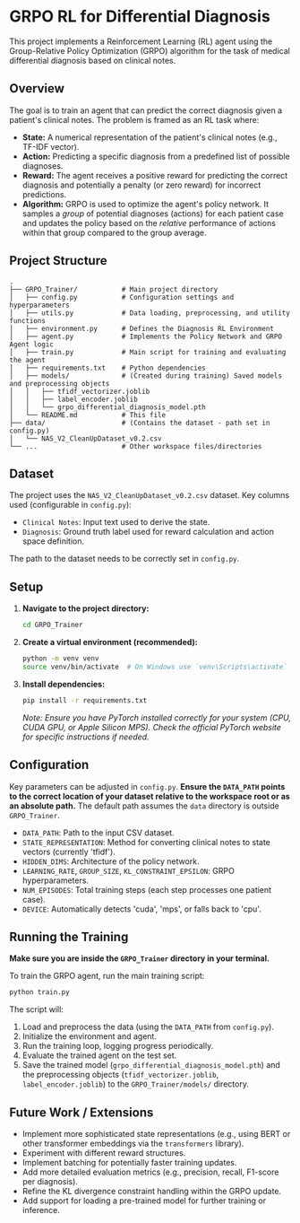# GRPO RL for Differential Diagnosis

This project implements a Reinforcement Learning (RL) agent using the Group-Relative Policy Optimization (GRPO) algorithm for the task of medical differential diagnosis based on clinical notes.

## Overview

The goal is to train an agent that can predict the correct diagnosis given a patient's clinical notes. The problem is framed as an RL task where:
*   **State:** A numerical representation of the patient's clinical notes (e.g., TF-IDF vector).
*   **Action:** Predicting a specific diagnosis from a predefined list of possible diagnoses.
*   **Reward:** The agent receives a positive reward for predicting the correct diagnosis and potentially a penalty (or zero reward) for incorrect predictions.
*   **Algorithm:** GRPO is used to optimize the agent's policy network. It samples a *group* of potential diagnoses (actions) for each patient case and updates the policy based on the *relative* performance of actions within that group compared to the group average.

## Project Structure

```
.
├── GRPO_Trainer/           # Main project directory
│   ├── config.py           # Configuration settings and hyperparameters
│   ├── utils.py            # Data loading, preprocessing, and utility functions
│   ├── environment.py      # Defines the Diagnosis RL Environment
│   ├── agent.py            # Implements the Policy Network and GRPO Agent logic
│   ├── train.py            # Main script for training and evaluating the agent
│   ├── requirements.txt    # Python dependencies
│   ├── models/             # (Created during training) Saved models and preprocessing objects
│   │   ├── tfidf_vectorizer.joblib
│   │   ├── label_encoder.joblib
│   │   └── grpo_differential_diagnosis_model.pth
│   └── README.md           # This file
├── data/                   # (Contains the dataset - path set in config.py)
│   └── NAS_V2_CleanUpDataset_v0.2.csv
└── ...                     # Other workspace files/directories
```

## Dataset

The project uses the `NAS_V2_CleanUpDataset_v0.2.csv` dataset. Key columns used (configurable in `config.py`):
*   `Clinical Notes`: Input text used to derive the state.
*   `Diagnosis`: Ground truth label used for reward calculation and action space definition.

The path to the dataset needs to be correctly set in `config.py`.

## Setup

1.  **Navigate to the project directory:**
    ```bash
    cd GRPO_Trainer
    ```
2.  **Create a virtual environment (recommended):**
    ```bash
    python -m venv venv
    source venv/bin/activate  # On Windows use `venv\Scripts\activate`
    ```
3.  **Install dependencies:**
    ```bash
    pip install -r requirements.txt
    ```
    *Note: Ensure you have PyTorch installed correctly for your system (CPU, CUDA GPU, or Apple Silicon MPS). Check the official PyTorch website for specific instructions if needed.*

## Configuration

Key parameters can be adjusted in `config.py`. **Ensure the `DATA_PATH` points to the correct location of your dataset relative to the workspace root or as an absolute path.** The default path assumes the `data` directory is outside `GRPO_Trainer`.

*   `DATA_PATH`: Path to the input CSV dataset.
*   `STATE_REPRESENTATION`: Method for converting clinical notes to state vectors (currently 'tfidf').
*   `HIDDEN_DIMS`: Architecture of the policy network.
*   `LEARNING_RATE`, `GROUP_SIZE`, `KL_CONSTRAINT_EPSILON`: GRPO hyperparameters.
*   `NUM_EPISODES`: Total training steps (each step processes one patient case).
*   `DEVICE`: Automatically detects 'cuda', 'mps', or falls back to 'cpu'.

## Running the Training

**Make sure you are inside the `GRPO_Trainer` directory in your terminal.**

To train the GRPO agent, run the main training script:

```bash
python train.py
```

The script will:
1.  Load and preprocess the data (using the `DATA_PATH` from `config.py`).
2.  Initialize the environment and agent.
3.  Run the training loop, logging progress periodically.
4.  Evaluate the trained agent on the test set.
5.  Save the trained model (`grpo_differential_diagnosis_model.pth`) and the preprocessing objects (`tfidf_vectorizer.joblib`, `label_encoder.joblib`) to the `GRPO_Trainer/models/` directory.

## Future Work / Extensions

*   Implement more sophisticated state representations (e.g., using BERT or other transformer embeddings via the `transformers` library).
*   Experiment with different reward structures.
*   Implement batching for potentially faster training updates.
*   Add more detailed evaluation metrics (e.g., precision, recall, F1-score per diagnosis).
*   Refine the KL divergence constraint handling within the GRPO update.
*   Add support for loading a pre-trained model for further training or inference.
